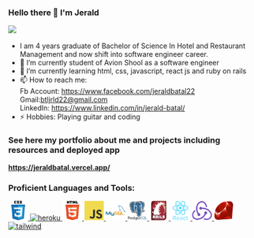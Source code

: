 ### Hello there 👋 I'm Jerald

![](https://visitor-badge.laobi.icu/badge?page_id=CharalambosIoannou.jeraldbatal22)

- I am 4 years graduate of Bachelor of Science In Hotel and Restaurant Management and now shift into software engineer career.
- 🔭 I’m currently student of Avion Shool as a software engineer
- 🌱 I’m currently learning html, css, javascript, react js and ruby on rails
- 📫 How to reach me: </br> Fb Account: https://www.facebook.com/jeraldbatal22 </br> Gmail:btljrld22@gmail.com </br> LinkedIn: https://www.linkedin.com/in/jerald-batal/
- ⚡ Hobbies: Playing guitar and coding

<h3> See here my portfolio about me and projects including resources and deployed app </h3>

**https://jeraldbatal.vercel.app/**

<h3 align="left">Proficient Languages and Tools:</h3>
<p align="left"> <a href="https://www.w3schools.com/css/" target="_blank"> <img src="https://raw.githubusercontent.com/devicons/devicon/master/icons/css3/css3-original-wordmark.svg" alt="css3" width="40" height="40"/> </a> <a href="https://heroku.com" target="_blank"> <img src="https://www.vectorlogo.zone/logos/heroku/heroku-icon.svg" alt="heroku" width="40" height="40"/> </a> <a href="https://www.w3.org/html/" target="_blank"> <img src="https://raw.githubusercontent.com/devicons/devicon/master/icons/html5/html5-original-wordmark.svg" alt="html5" width="40" height="40"/> </a> <a href="https://developer.mozilla.org/en-US/docs/Web/JavaScript" target="_blank"> <img src="https://raw.githubusercontent.com/devicons/devicon/master/icons/javascript/javascript-original.svg" alt="javascript" width="40" height="40"/> </a> <a href="https://www.mysql.com/" target="_blank"> <img src="https://raw.githubusercontent.com/devicons/devicon/master/icons/mysql/mysql-original-wordmark.svg" alt="mysql" width="40" height="40"/> </a> <a href="https://www.postgresql.org" target="_blank"> <img src="https://raw.githubusercontent.com/devicons/devicon/master/icons/postgresql/postgresql-original-wordmark.svg" alt="postgresql" width="40" height="40"/> </a> <a href="https://rubyonrails.org" target="_blank"> <img src="https://raw.githubusercontent.com/devicons/devicon/master/icons/rails/rails-original-wordmark.svg" alt="rails" width="40" height="40"/> </a> <a href="https://reactjs.org/" target="_blank"> <img src="https://raw.githubusercontent.com/devicons/devicon/master/icons/react/react-original-wordmark.svg" alt="react" width="40" height="40"/> </a> <a href="https://redux.js.org" target="_blank"> <img src="https://raw.githubusercontent.com/devicons/devicon/master/icons/redux/redux-original.svg" alt="redux" width="40" height="40"/> </a> <a href="https://www.ruby-lang.org/en/" target="_blank"> <img src="https://raw.githubusercontent.com/devicons/devicon/master/icons/ruby/ruby-original.svg" alt="ruby" width="40" height="40"/> </a> <a href="https://tailwindcss.com/" target="_blank"> <img src="https://www.vectorlogo.zone/logos/tailwindcss/tailwindcss-icon.svg" alt="tailwind" width="40" height="40"/> </a> </p>

<!-- My Project as a software engineer student at Avion School

Front End

Pages

- Landing Page => https://jeraldbatal22.github.io/batch9-activities/landing_page - Source Code => https://github.com/jeraldbatal22/batch9-activities/tree/main/landing_page
- Tribute Page => https://jeraldbatal22.github.io/batch9-activities/tribute_page - Source Code => https://github.com/jeraldbatal22/batch9-activities/tree/main/tribute_page
- Survey Form => https://jeraldbatal22.github.io/batch9-activities/survey_form - Source Code => https://github.com/jeraldbatal22/batch9-activities/tree/main/survey_form

Apps 

- Momentum App => https://jeraldbatal22.github.io/batch9-activities/momentum_app - Source Code => https://github.com/jeraldbatal22/batch9-activities/tree/main/momentum_app
- Tic Tac Toe => https://jeraldbatal22.github.io/batch9-activities/tic_tac_toe - Source Code => https://github.com/jeraldbatal22/batch9-activities/tree/main/tic_tac_toe
- Banking App => https://banking-budget-app.herokuapp.com/ - Source Code => https://github.com/jeraldbatal22/banking_budget_app
- Slack App Clone => https://slack-app-cl0ne.netlify.app/ - Source Code => https://github.com/jeraldbatal22/slack-app-clone
- Tournament Crud using Challonge Api => https://t0urnament-app.netlify.app/ - Source Code => https://github.com/jeraldbatal22/tournament_api
- Messenger App Clone =>  Source Code => https://github.com/jeraldbatal22/messenger_app_clone

Back End

- Qoutes App => Source Code => https://my-qoutes-app.herokuapp.com/qoutes - https://github.com/jeraldbatal22/ruby_blog -->
